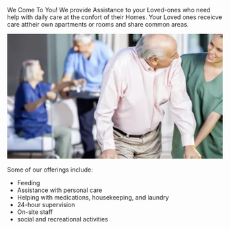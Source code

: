 We Come To You!
We provide Assistance to your Loved-ones who need help with daily care at the confort of their Homes. 
Your Loved ones receicve care attheir own apartments or rooms and share common areas. 

![assisted](photos/assisted.png)

Some of our offerings include:

- Feeding
- Assistance with personal care
- Helping with medications, housekeeping, and laundry
- 24-hour supervision
- On-site staff 
- social and recreational activities


